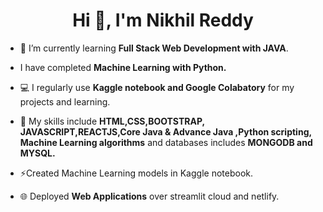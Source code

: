 <h1 align="center">Hi 👋, I'm Nikhil Reddy </h1>


- 🌱 I’m currently learning **Full Stack Web Development with JAVA**.
  
- I have completed **Machine Learning with Python.**

- 💻  I regularly use **Kaggle notebook and Google Colabatory** for my projects and learning.

- 🎯 My skills include **HTML,CSS,BOOTSTRAP, JAVASCRIPT,REACTJS,Core Java & Advance Java ,Python scripting, Machine Learning algorithms** and databases includes **MONGODB and MYSQL.**

- ⚡Created Machine Learning models in Kaggle notebook.

- 🌐 Deployed **Web Applications** over streamlit cloud and netlify.

<p align="left">
</p>
